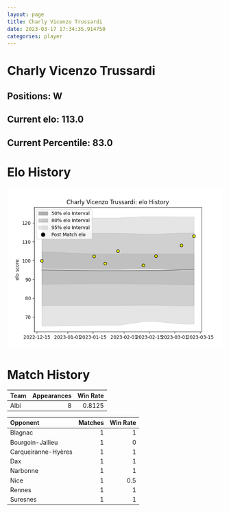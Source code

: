 ```yaml
---  
layout: page  
title: Charly Vicenzo Trussardi  
date: 2023-03-17 17:34:35.914750  
categories: player  
---
```

# Charly Vicenzo Trussardi

## Positions: W

## Current elo: 113.0

## Current Percentile: 83.0

# Elo History


![elo history](history_CharlyVicenzoTrussardi.png)
# Match History


| Team   |   Appearances |   Win Rate |
|:-------|--------------:|-----------:|
| Albi   |             8 |     0.8125 |

| Opponent            |   Matches |   Win Rate |
|:--------------------|----------:|-----------:|
| Blagnac             |         1 |        1   |
| Bourgoin-Jallieu    |         1 |        0   |
| Carqueiranne-Hyères |         1 |        1   |
| Dax                 |         1 |        1   |
| Narbonne            |         1 |        1   |
| Nice                |         1 |        0.5 |
| Rennes              |         1 |        1   |
| Suresnes            |         1 |        1   |
